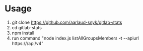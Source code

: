 # Usage

1. git clone https://github.com/aarlaud-snyk/gitlab-stats
2. cd gitlab-stats
3. npm install
4. run command "node index.js listAllGroupsMembers -t <you GL private token> --apiurl https://<yourgitlabhostname>/api/v4"
